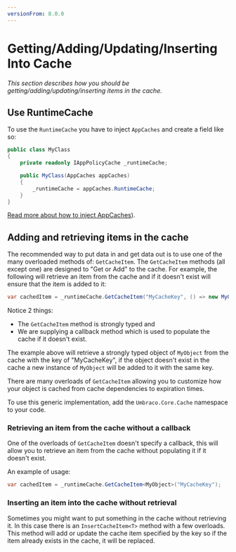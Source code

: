 ```yaml
---
versionFrom: 8.0.0
---
```


# Getting/Adding/Updating/Inserting Into Cache

_This section describes how you should be getting/adding/updating/inserting items in the cache._

## Use RuntimeCache

To use the `RuntimeCache` you have to inject `AppCaches` and create a field like so:

```csharp
public class MyClass
{
    private readonly IAppPolicyCache _runtimeCache;

    public MyClass(AppCaches appCaches)
    {
        _runtimeCache = appCaches.RuntimeCache;
    }
}

```
[Read more about how to inject AppCaches](../Application-Cache/index-v8.md)).

## Adding and retrieving items in the cache

The recommended way to put data in and get data out is to use one of the many overloaded methods of: `GetCacheItem`. The `GetCacheItem` methods (all except one) are designed to "Get or Add" to the cache. For example, the following will retrieve an item from the cache and if it doesn't exist will ensure that the item is added to it:

```csharp
var cachedItem = _runtimeCache.GetCacheItem("MyCacheKey", () => new MyObject());
```

Notice 2 things:

* The `GetCacheItem` method is strongly typed and
* We are supplying a callback method which is used to populate the cache if it doesn't exist.

The example above will retrieve a strongly typed object of `MyObject` from the cache with the key of "MyCacheKey", if the object doesn't exist in the cache a new instance of `MyObject` will be added to it with the same key.

There are many overloads of `GetCacheItem` allowing you to customize how your object is cached from cache dependencies to expiration times.

To use this generic implementation, add the `Umbraco.Core.Cache` namespace to your code.

### Retrieving an item from the cache without a callback

One of the overloads of `GetCacheItem` doesn't specify a callback, this will allow  you to retrieve an item from the cache without populating it if it doesn't exist.

An example of usage:

```csharp
var cachedItem = _runtimeCache.GetCacheItem<MyObject>("MyCacheKey");
```

### Inserting an item into the cache without retrieval

Sometimes you might want to put something in the cache without retrieving it. In this case there is an `InsertCacheItem<T>` method with a few overloads. This method will add or update the cache item specified by the key so if the item already exists in the cache, it will be replaced.
